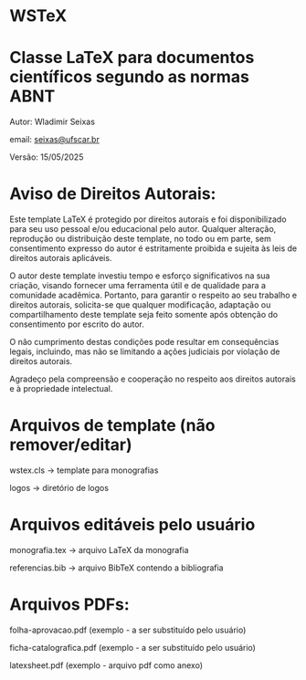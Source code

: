 # WSTeX
# Classe LaTeX para documentos científicos segundo as normas ABNT
Autor: Wladimir Seixas

email: seixas@ufscar.br

Versão: 15/05/2025

# Aviso de Direitos Autorais:

Este template LaTeX é protegido por direitos autorais e foi disponibilizado para seu uso pessoal e/ou educacional pelo autor. Qualquer alteração, reprodução ou distribuição deste template, no todo ou em parte, sem consentimento expresso do autor é estritamente proibida e sujeita às leis de direitos autorais aplicáveis.

O autor deste template investiu tempo e esforço significativos na sua criação, visando fornecer uma ferramenta útil e de qualidade para a comunidade acadêmica. Portanto, para garantir o respeito ao seu trabalho e direitos autorais, solicita-se que qualquer modificação, adaptação ou compartilhamento deste template seja feito somente após obtenção do consentimento por escrito do autor.

O não cumprimento destas condições pode resultar em consequências legais, incluindo, mas não se limitando a ações judiciais por violação de direitos autorais.

Agradeço pela compreensão e cooperação no respeito aos direitos autorais e à propriedade intelectual.

# Arquivos de template (não remover/editar)

wstex.cls  -> template para monografias

logos      -> diretório de logos

# Arquivos editáveis pelo usuário

monografia.tex      -> arquivo LaTeX da monografia 

referencias.bib     -> arquivo BibTeX contendo a bibliografia

# Arquivos PDFs:

folha-aprovacao.pdf (exemplo - a ser substituído pelo usuário)

ficha-catalografica.pdf (exemplo - a ser substituído pelo usuário)

latexsheet.pdf (exemplo - arquivo pdf como anexo)
